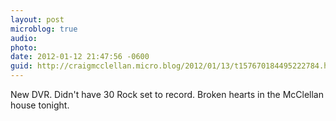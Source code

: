 ```yaml
---
layout: post
microblog: true
audio: 
photo: 
date: 2012-01-12 21:47:56 -0600
guid: http://craigmcclellan.micro.blog/2012/01/13/t157670184495222784.html
---
```

New DVR. Didn't have 30 Rock set to record. Broken hearts in the McClellan house tonight.
